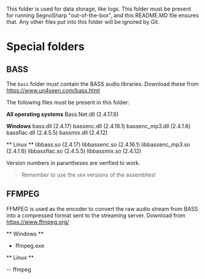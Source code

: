 This folder is used for data storage, like logs. This folder must be present for running SegnoSharp "out-of-the-box", and this README.MD file ensures that.
Any other files put into this folder will be ignored by Git.

# Special folders

## BASS

The `bass` folder must contain the BASS audio libraries. Download these from https://www.un4seen.com/bass.html

The following files must be present in this folder:

**All operating systems**
Bass.Net.dll (2.4.17.6)

**Windows**
bass.dll (2.4.17)
bassenc.dll (2.4.16.1)
bassenc_mp3.dll (2.4.1.6)
bassflac.dll (2.4.5.5)
bassmix.dll (2.4.12)

** Linux **
libbass.so (2.4.17)
libbassenc.so (2.4.16.1)
libbassenc_mp3.so (2.4.1.6)
libbassflac.so (2.4.5.5)
libbassmix.so (2.4.12)

Version numbers in parantheses are verified to work.

> Remember to use the `x64` versions of the assemblies!

## FFMPEG

FFMPEG is used as the encoder to convert the raw audio stream from BASS into a compressed format sent to the streaming server.
Download from https://www.ffmpeg.org/

** Windows **

- ffmpeg.exe

** Linux **

-- ffmpeg
